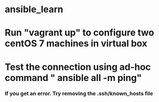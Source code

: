 # ansible_learn #
# Run "vagrant up" to configure two centOS 7 machines in virtual box #
# Test the connection using ad-hoc command " ansible all -m ping" #
### If you get an error. Try removing the .ssh/known_hosts file ###
